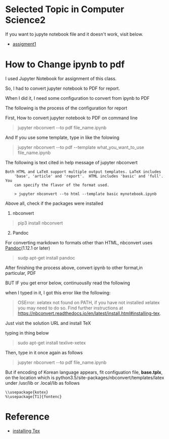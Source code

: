 # Selected Topic in Computer Science2


If you want to jupyte notebook file and it doesn't work, visit below.

 - [assigment1](https://github.com/hyunyoung2/Hyunyoung2_graduate_school_assignment/tree/master/Selected_Topic_in_Computer_Science2/Assingment1)
 
# How to Change ipynb to pdf

I used Jupyter Notebook for assignment of this class.

So, I had to convert jupyter notebook to PDF for report. 

When I did it, I need some configuration to convert from ipynb to PDF

The following is the process of the configuration for report

First, How to convert jupyter notebook to PDF on command line 

> jupyter nbconvert --to pdf file_name.ipynb

And If you use some template, type in like the folowing 

> jupyter nbconvert --to pdf --template what_you_want_to_use file_name.ipynb


The following is text cited in help message of jupyter nbconvert

```
Both HTML and LaTeX support multiple output templates. LaTeX includes
    'base', 'article' and 'report'.  HTML includes 'basic' and 'full'. You
    can specify the flavor of the format used.
    
    > jupyter nbconvert --to html --template basic mynotebook.ipynb
```

Above all,  check if the packages were installed 

1. nbconvert 

> pip3 install nbconvert 

2. Pandoc

For converting markdown to formats other than HTML, nbconvert uses [Pandoc](http://pandoc.org/)(1.12.1 or later)

> sudp apt-get install pandoc

After finishing the process above, convert ipynb to other format,in particular, PDF

BUT IF you get error below, continuouslly read the following

when I typed in it, I got this error like the following:

> OSError: xelatex not found on PATH, if you have not installed xelatex you may need to do so. Find further instructions at https://nbconvert.readthedocs.io/en/latest/install.html#installing-tex.

Just visit the solution URL and install TeX

typing in thing below

> sudo apt-get install texlive-xetex

Then, type in it once again as follows

> jupyter nbconvert --to pdf file_name.ipynb

But if encoding of Korean language appears, fit configuation file, **base.tplx**, on the location which is python3.5/site-packages/nbconvert/templates/latex under /usr/lib or .local/lib as follows

```
\\usepackage{kotex}
%\usepackage[T1]{fontenc}
```











# Reference 

 - [installing Tex](https://nbconvert.readthedocs.io/en/latest/install.html#installing-tex)
